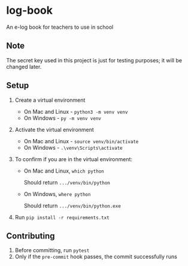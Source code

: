 # log-book

An e-log book for teachers to use in school

## Note

The secret key used in this project is just for testing purposes; it will be changed later.

## Setup

1. Create a virtual environment

   - On Mac and Linux - `python3 -m venv venv`
   - On Windows - `py -m venv venv`

2. Activate the virtual environment

   - On Mac and Linux - `source venv/bin/activate`
   - On Windows - `.\venv\Scripts\activate`

3. To confirm if you are in the virtual environment:

   - On Mac and Linux, `which python`

      Should return `.../venv/bin/python`

   - On Windows, `where python`

      Should return `.../venv/bin/python.exe`

4. Run `pip install -r requirements.txt`

## Contributing

1. Before committing, run `pytest`
2. Only if the `pre-commit` hook passes, the commit successfully runs
